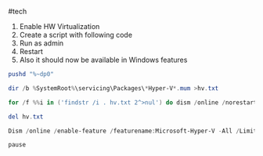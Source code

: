 #tech 

1. Enable HW Virtualization 
2. Create a script with following code
3. Run as admin 
4. Restart
5. Also it should now be available in Windows features 
```powershell
pushd "%~dp0"

dir /b %SystemRoot%\servicing\Packages\*Hyper-V*.mum >hv.txt

for /f %%i in ('findstr /i . hv.txt 2^>nul') do dism /online /norestart /add-package:"%SystemRoot%\servicing\Packages\%%i"

del hv.txt

Dism /online /enable-feature /featurename:Microsoft-Hyper-V -All /LimitAccess /ALL

pause
```
